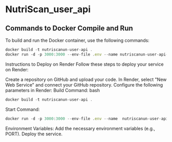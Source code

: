 # NutriScan_user_api

## Commands to Docker Compile and Run

To build and run the Docker container, use the following commands:

```js
docker build -t nutriscanun-user-api .
docker run -d -p 3000:3000 --env-file .env --name nutriscanun-user-api-docker nutriscanun-user-api
```

Instructions to Deploy on Render
Follow these steps to deploy your service on Render:

Create a repository on GitHub and upload your code.
In Render, select "New Web Service" and connect your GitHub repository.
Configure the following parameters in Render:
Build Command:
bash
```js
docker build -t nutriscanun-user-api .
```
Start Command:
```js
docker run -d -p 3000:3000 --env-file .env --name  nutriscanun-user-api-docker nutriscanun-user-api
```
Environment Variables: Add the necessary environment variables (e.g., PORT).
Deploy the service.
